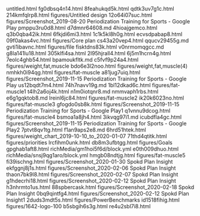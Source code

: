 untitled.html
fg0dbsq4n14.html
8feahukqd5k.html
qdtk3uv7g1c.html
214kmfqlrp8.html
figures/Untitled design
12o64i07suc.html
figures/Screenshot_2019-08-20 Periodization Training for Sports - Google Play
pmppu3ru0d8.html
d7dmnr64608.md
4hioajgemco.html
q3b0qba42ik.html
6fkjdi6mi3.html
1c1k5kl8h0g.html
ecvsdpabap8.html
09f0akas4vc.html
figures/Core plan
cs43a20vep4.html
qqucv29455g.md
gvti1ibavnc.html
figures/file
fisktdns83k.html
v0nrmomqgcc.md
g8la141lu18.html
305klfi4sa.html
2l95hjrall4.html
6j5m1hcrn4g.html
7eolc4ghb54.html
bpamoukfltk.md
c5fvf9p24a4.html
figures/weight,fat,muscle
bdo6e3l2noo.html
figures/weight,fat,muscle(4)
nmhkh0i94qg.html
figures/fat-muscle
a81jug7uiq.html
figures/Screenshot_2019-11-15 Periodization Training for Sports - Google Play
us12bqdt7m4.html
74h7navv19g.md
1bl12dkad6c.html
figures/fat-muscle1
t4lh2a6oj4k.html
n1m0iotqnr8.md
nmmvaph1rbs.html
e6g1gqktob8.md
lreinl6jc84.html
figures/fat-muscle2
ik20k6023no.html
figures/fat-muscle3
gfogdo0sb8k.html
figures/Screenshot_2019-11-15 Periodization Training for Sports - Google Play1
q1vnnu9dcog.html
figures/fat-muscle4
bsmoa1a8jh4.html
3ikvqg97i1.md
icubdfla4gc.html
figures/Screenshot_2019-11-15 Periodization Training for Sports - Google Play2
7ptvt8qv1tg.html
f1an9aps2e8.md
6hrd51htek.html
figures/weight_chart_2019-10-10_to_2020-01-07
71thd4qtitk.html
figures/priorities
lrcfihm0unk.html
db8m3ufbtgg.html
figures/Goals
gpghab1aft8.html
richMedia/gm1hoi5f6d/block.yml
e0th009dhuo.html
richMedia/snsj9qg1aro/block.yml
hmgb08ndtjg.html
figures/fat-muscle5
fi39ischng.html
figures/Screenshot_2020-01-30 Spokd Plan Insight
ekfggnj8j1s.html
figures/Screenshot_2020-02-06 Spokd Plan Insight
thaon7bk9l8.html
figures/Screenshot_2020-02-07 Spokd Plan Insight
g1hdecrhi18.html
figures/Screenshot_2020-02-12 Spokd Plan Insight
h3nhrmto1us.html
88spbercask.html
figures/Screenshot_2020-02-18 Spokd Plan Insight
0bq9qintfg4.html
figures/Screenshot_2020-02-12 Spokd Plan Insight1
2duds3mdt5s.html
figures/PowerBenchmarks
id1518fihig.html
figures/1642-logo-100
b5sbgih6s3g.html
re4u2sbl7i8.html